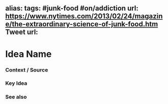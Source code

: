 alias: 
tags:  #junk-food #on/addiction
url: https://www.nytimes.com/2013/02/24/magazine/the-extraordinary-science-of-junk-food.htm
Tweet url: 
---
# Idea Name

### Context / Source


### Key Idea


### See also
